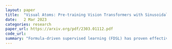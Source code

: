 ```yaml
---
layout: paper
title:  "Visual Atoms: Pre-training Vision Transformers with Sinusoidal Waves"
date:   2 Mar 2023
categories: research
paper_url: https://arxiv.org/pdf/2303.01112.pdf
code_url: 
summary: "Formula-driven supervised learning (FDSL) has proven effective for pre-training vision transformers, with ExFractalDB-21k surpassing ImageNet-21k's pre-training effects, emphasizing the importance of contours over textures. This study introduces a novel methodology utilizing circular harmonics to explore the design space of contour-oriented synthetic datasets systematically. This approach identifies the optimal FDSL parameters and maximizes synthetic image variety, identified as crucial for success. Using the newly created VisualAtom-21k for pre-training, ViT-Base achieves a top-1 accuracy of 83.7% on ImageNet-1k, nearing the 84.2% achieved with JFT-300M pre-training but with significantly fewer images. Unlike static real-image datasets like JFT-300M, synthetic datasets can continuously improve, demonstrating FDSL's potential. FDSL also avoids issues common to real images, such as privacy/copyright concerns, labeling costs/errors, and ethical biases."
---
```


